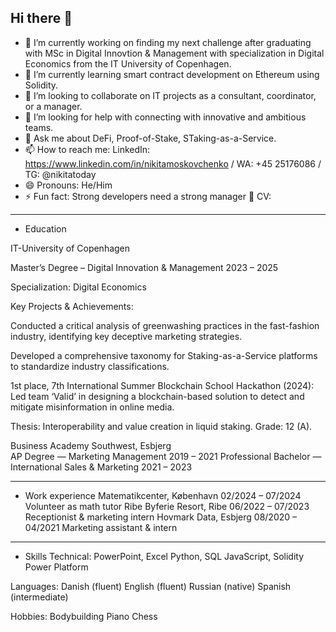 ## Hi there 👋


- 🔭 I’m currently working on finding my next challenge after graduating with MSc in Digital Innovtion & Management with specialization in Digital Economics from the IT University of Copenhagen.
- 🌱 I’m currently learning smart contract development on Ethereum using Solidity.
- 👯 I’m looking to collaborate on IT projects as a consultant, coordinator, or a manager.
- 🤔 I’m looking for help with connecting with innovative and ambitious teams.
- 💬 Ask me about DeFi, Proof-of-Stake, STaking-as-a-Service.
- 📫 How to reach me: LinkedIn: https://www.linkedin.com/in/nikitamoskovchenko /  WA: +45 25176086 /  TG: @nikitatoday 
- 😄 Pronouns: He/Him
- ⚡ Fun fact: Strong developers need a strong manager 💪
CV:
__________________________________________________________________________________________________________________________________________________________________________________________
- Education


IT-University of Copenhagen							


Master’s Degree – Digital Innovation & Management 		         2023 – 2025


Specialization: Digital Economics


Key Projects & Achievements: 


Conducted a critical analysis of greenwashing practices in the fast-fashion industry, identifying key deceptive marketing strategies.


Developed a comprehensive taxonomy for Staking-as-a-Service platforms to standardize industry classifications.


1st place, 7th International Summer Blockchain School Hackathon (2024): Led team ‘Valid’ in designing a blockchain-based solution to detect and mitigate misinformation in online media.


Thesis: Interoperability and value creation in liquid staking. Grade: 12 (A).

Business Academy Southwest, Esbjerg				
AP Degree — Marketing Management				  	                    2019 – 2021
Professional Bachelor — International Sales & Marketing		      2021 – 2023

__________________________________________________________________________________________________________________________________________________________________________________________
- Work experience
Matematikcenter, København				                        		02/2024 – 07/2024
Volunteer as math tutor
Ribe Byferie Resort, Ribe							                        06/2022 – 07/2023 
Receptionist & marketing intern
Hovmark Data, Esbjerg						                             	08/2020 – 04/2021 
Marketing assistant & intern 

__________________________________________________________________________________________________________________________________________________________________________________________
- Skills 
Technical:
PowerPoint, Excel
Python, SQL
JavaScript, Solidity 
Power Platform

Languages:
Danish (fluent)
English (fluent)
Russian (native)
Spanish (intermediate)

Hobbies:
Bodybuilding   Piano  Chess 

